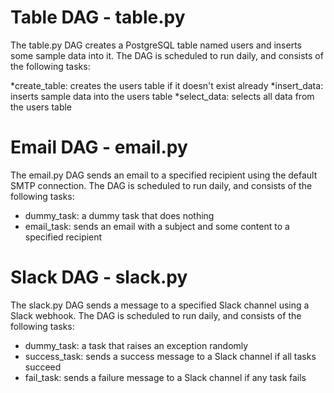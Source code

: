 # Table DAG - table.py
The table.py DAG creates a PostgreSQL table named users and inserts some sample data into it. 
The DAG is scheduled to run daily, and consists of the following tasks:

*create_table: creates the users table if it doesn't exist already
*insert_data: inserts sample data into the users table
*select_data: selects all data from the users table

# Email DAG - email.py
The email.py DAG sends an email to a specified recipient using the default SMTP connection. 
The DAG is scheduled to run daily, and consists of the following tasks:

* dummy_task: a dummy task that does nothing
* email_task: sends an email with a subject and some content to a specified recipient

# Slack DAG - slack.py
The slack.py DAG sends a message to a specified Slack channel using a Slack webhook. 
The DAG is scheduled to run daily, and consists of the following tasks:

* dummy_task: a task that raises an exception randomly
* success_task: sends a success message to a Slack channel if all tasks succeed
* fail_task: sends a failure message to a Slack channel if any task fails
